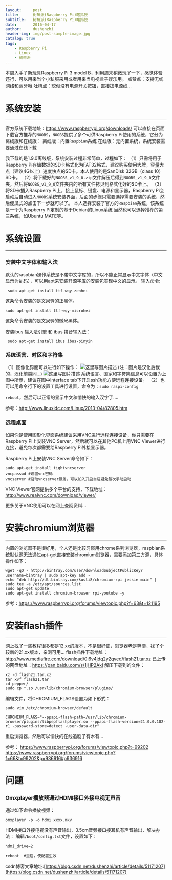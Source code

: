 ```yaml
---
layout:     post
title:      树莓派(Raspberry Pi)瞎捣鼓
subtitle:   树莓派(Raspberry Pi)瞎捣鼓
date:       2016-04-17
author:     dushenzhi
header-img: img/post-sample-image.jpg
catalog: true
tags:
    - Raspberry Pi
    - Linux
    - 树莓派
---
```


本周入手了新玩具Raspberry Pi 3 model B，利用周末稍微玩了一下，感觉体验还行，可以用来当个小私服来用或者用来当电视盒子娱乐用。 
点赞点：支持无线网络和蓝牙哦 
吐槽点：貌似没有电源开关按钮，直接拔电源线… 


# 系统安装
------------------------
官方系统下载地址：https://www.raspberrypi.org/downloads/
可以直接在页面下载官方推荐的`NOOBS`，`NOOBS`提供了多个可供Raspberry Pi使用的系统，它分为离线版和在线版：
离线版：内置`Raspbian`系统
在线版：无内置系统，系统安装需要通过在线下载

我下载的是1.9.0离线版，系统安装过程非常简单，过程如下：
（1）只需将用于Raspberry Pi存储数据的SD卡格式化为FAT32格式，建议购买使用大牌，容量大点（建议4G以上）速度快点的SD卡。本人使用的是SanDisk 32GB（class 10）SD卡。
（2）将下载好的`NOOBS_v1_9_0.zip`文件解压后得到`NOOBS_v1_9_0`文件夹，然后将`NOOBS_v1_9_0`文件夹内的所有文件拷贝到格式化好的SD卡上。
（3）将SD卡插入Raspberry Pi上，接上鼠标、键盘、电源和显示器，Raspberry Pi会启动后自动进入`NOOBS`系统安装界面，后面的步骤只需要选择需要安装的系统，然后傻瓜式的点击下一步就可以了。
本人选择安装了官方的`Raspbian`系统，该系统是一个为Raspberry Pi定制的基于Debian的Linux系统
当然也可以选择推荐的第三系统，如Ubuntu MATE等。
# 系统设置
-----------------
###  **安装中文字体和输入法**
默认的raspbian操作系统是不带中文字库的，所以不能正常显示中文字体（中文显示为乱码），可以用apt来安装开源字库的安装包实现中文的显示。
输入命令:
```
 sudo apt-get install ttf-wqy-zenhei
```
这条命令安装的是文泉驿的正黑体。
 
```
sudo apt-get install ttf-wqy-microhei
```
 这条命令安装的是文泉驿的微米黑体。

安装ibus 输入法引擎 和 ibus 拼音输入法：
```
 sudo apt-get install ibus ibus-pinyin
```

### **系统语言、时区和字符集**
（1）图像化界面可以进行如下操作：
![这里写图片描述](http://img.blog.csdn.net/20160416230429813)
(注：图片是汉化后截的，汉化前类同...)
![这里写图片描述](http://img.blog.csdn.net/20160416230534024)
系统语言、国家和字符集信息可以设置为上图中所示，建议在图中Interface tab下开启ssh功能方便远程连接设备。
（2）也可以用命令行下的设置工具进行设置，命令为：`sudo raspi-config`

`reboot`，然后可以正常的显示中文和愉快的输入汉字了....

参考：http://www.linuxidc.com/Linux/2013-04/82805.htm

### **远程桌面**
如果你是使用图形化界面系统建议采用VNC进行远程连接设备，你只需要在Raspberry Pi上安装VNC Server，然后就可以在其他PC机上用VNC Viewer进行连接，避免每次都需要给Raspberry Pi外接显示器。

Raspberry Pi上安装VNC Server命令如下：
```
sudo apt-get install tightvncserver
vncpasswd #设置vnc密码
vncserver #启动vncserver服务，可以加入开启自启避免每次手动启动
```

VNC Viewer官网提供多个平台的支持，下载地址：http://www.realvnc.com/download/viewer/

更多关于VNC使用可以在网上查阅资料...

# 安装chromium浏览器
-----------------------------
内置的浏览器不是很好用，个人还是比较习惯用chrome系列浏览器，raspbian系统默认源无法通过apt-get直接安装chromium浏览器，需要添加第三方源，具体操作如下：

```
wget -qO - http://bintray.com/user/downloadSubjectPublicKey?username=bintray | sudo apt-key add -
echo "deb http://dl.bintray.com/kusti8/chromium-rpi jessie main" | sudo tee -a /etc/apt/sources.list
sudo apt-get update
sudo apt-get install chromium-browser rpi-youtube -y
```

参考：https://www.raspberrypi.org/forums/viewtopic.php?f=63&t=121195

# 安装flash插件
-----------------------
网上找了一些教程很多都是12.xx的版本，不是很好使，浏览器老是奔溃，找了个较新的21.xx版本，亲测可用...
flash插件下载地址：
http://www.mediafire.com/download/0i6v4jdq2y2qved/flash21.tar.xz
已上传的网盘地址：https://pan.baidu.com/s/1jHP2AkI
解压下载到的文件：
```
xz -d flash21.tar.xz
tar xvf flash21.tar
cd pepper/
sudo cp *.so /usr/lib/chromium-browser/plugins/
```
编辑文件，将CHROMIUM_FLAGS设置为如下形式：
```
sudo vim /etc/chromium-browser/default
```

    CHROMIUM_FLAGS="--ppapi-flash-path=/usr/lib/chromium-browser/plugins/libpepflashplayer.so --ppapi-flash-version=21.0.0.182-r1 -password-store=detect -user-data-dir"

重启浏览器，然后可以愉快的在线追剧了有木有...

参考：
https://www.raspberrypi.org/forums/viewtopic.php?t=99202
https://www.raspberrypi.org/forums/viewtopic.php?f=66&t=99202&p=936916#p936916

# 问题
### Omxplayer播放器通过HDMI接口外接电视无声音

通过如下命令播放视频：
```
omxplayer -p -o hdmi xxxx.mkv
```
HDMI接口外接电视没有声音输出，3.5cm音频接口接耳机有声音输出，解决办法：
编辑`/boot/config.txt`文件，设置如下：

    hdmi_drive=2
    
```
reboot  #重启，使配置生效
```




csdn博客文章地址:[https://blog.csdn.net/dushenzhi/article/details/51171207](https://blog.csdn.net/dushenzhi/article/details/51171207)